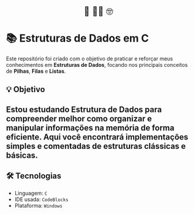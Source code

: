 <p align="center" style="font-size: 1.5rem;">
  🌸 👩‍💻 🤓
</p>

# 📚 Estruturas de Dados em C

Este repositório foi criado com o objetivo de praticar e reforçar meus conhecimentos em **Estruturas de Dados**, focando nos principais conceitos de **Pilhas**, **Filas** e **Listas**.

## 💡 Objetivo

Estou estudando Estrutura de Dados para compreender melhor como organizar e manipular informações na memória de forma eficiente. Aqui você encontrará implementações simples e comentadas de estruturas clássicas e básicas.
---

## 🛠️ Tecnologias

- Linguagem: `C`
- IDE usada:  `CodeBlocks`
- Plataforma: `Windows` 



